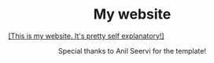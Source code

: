 <h1 align="center"> My website </h1>

<a href="matias-berrios-o.github.io">[This is my website. It's pretty self explanatory!]</a>


<p align="center">Special thanks to Anil Seervi for the template!</p>

